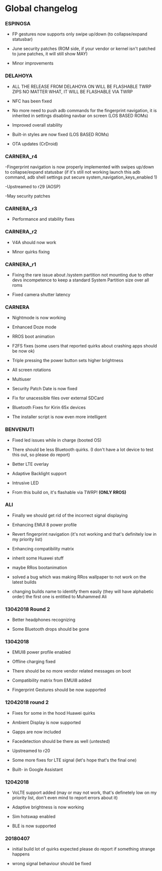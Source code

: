 # Global changelog
### ESPINOSA 
- FP gestures now supports only swipe up/down (to collapse/expand statusbar)

- June security patches (ROM side, if your vendor or kernel isn't patched to june patches, it will still show MAY)

- Minor improvements

### DELAHOYA
- ALL THE RELEASE FROM DELAHOYA ON WILL BE FLASHABLE TWRP ZIPS NO MATTER WHAT, IT WILL BE FLASHABLE VIA TWRP

- NFC has been fixed

- No more need to push adb commands for the fingerprint navigation, it is inherited in settings disabling navbar on screen 
 (LOS BASED ROMs)

- Improved overall stability

- Built-in styles are now fixed (LOS BASED ROMs)

- OTA updates (CrDroid) 


### CARNERA_r4
-Fingerprint navigation is now properly implemented with swipes up/down to collapse/expand statusbar
(if it's still not working launch this adb command, adb shell settings put secure system_navigation_keys_enabled 1)

-Upstreamed to r29 (AOSP)

-May security patches

### CARNERA_r3 
- Performance and stability fixes

### CARNERA_r2 
- V4A should now work

- Minor quirks fixing

### CARNERA_r1
- Fixing the rare issue about /system partition not mounting due to other devs 
 incompetence to keep a standard System Partition size over all roms

- Fixed camera shutter latency

### CARNERA
- Nightmode is now working

- Enhanced Doze mode 

- RROS boot animation

- F2FS fixes (some users that reported quirks about crashing apps should be now ok)

- Triple pressing the power button sets higher brightness

- All screen rotations

- Multiuser

- Security Patch Date is now fixed

- Fix for unacessible files over external SDCard

- Bluetooth Fixes for Kirin 65x devices

- The installer script is now even more intelligent

### BENVENUTI
- Fixed led issues while in charge (booted OS)

- There should be less Bluetooth quirks. (I don't have a lot device to test this out, so please do report)

- Better LTE overlay

- Adaptive Backlight support

- Intrusive LED

-  From this build on, it's flashable via TWRP! **(ONLY RROS)**


### ALI 
- Finally we should get rid of the incorrect signal displaying

- Enhancing EMUI 8 power profile

- Revert fingerprint navigation (it's not working and that's definitely low in my priority list)

- Enhancing compatibility matrix 

- inherit some Huawei stuff

- maybe RRos bootanimation

- solved a bug which was making RRos wallpaper to not work on the latest builds

- changing builds name to identify them easily (they will have alphabetic order) the first one is entitled to Muhammed Ali



### 13042018 Round 2
- Better headphones recognizing

- Some Bluetooth drops should be gone

### 13042018
- EMUI8 power profile enabled

- Offline charging fixed 

- There should be no more vendor related messages on boot

- Compatibility matrix from EMUI8 added 

- Fingerprint Gestures should be now supported

### 12042018 round 2
- Fixes for some in the hood Huawei quirks

- Ambient Display is now supported

- Gapps are now included 

- Facedetection should be there as well (untested)

- Upstreamed to r20

- Some more fixes for LTE signal (let's hope that's the final one)

- Built- in Google Assistant

### 12042018 
- VoLTE support added (may or may not work, that's definetely low on my priority list, don't even mind to report errors about it)

- Adaptive brightness is now working

- Sim hotswap enabled

- BLE is now supported

### 20180407
- initial build lot of quirks expected please do report if something strange happens

- wrong signal behaviour should be fixed






